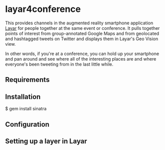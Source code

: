 layar4conference
================

This provides channels in the augmented reality smartphone application [Layar](http://www.layar.com/) for people together at the same event or conference.  It pulls together points of interest from group-annotated Google Maps and from geolocated and hashtagged tweets on Twitter and displays them in Layar's Geo Vision view.

In other words, if you're at a conference, you can hold up your smartphone and pan around and see where all of the interesting places are and where everyone's been tweeting from in the last little while.

## Requirements

## Installation

$ gem install sinatra

## Configuration

## Setting up a layer in Layar


